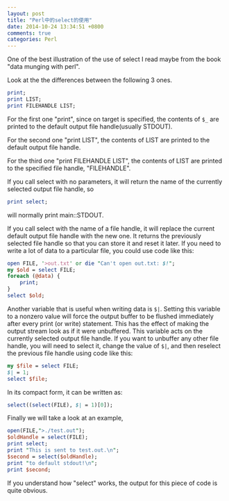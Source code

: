 ```yaml
---
layout: post
title: "Perl中的select的使用"
date: 2014-10-24 13:34:51 +0800
comments: true
categories: Perl		
---
```

One of the best illustration of the use of select I read maybe from the book "data munging with perl".   

Look at the the differences between the following 3 ones.  

```pl
print;    
print LIST;
print FILEHANDLE LIST;
```
 
For the first one "print", since on target is specified, the contents of ```$_``` are printed to the default output file handle(usually STDOUT).    

For the second one "print LIST", the contents of LIST are printed to the default output file handle.  

For the third one "print FILEHANDLE LIST", the contents of LIST are printed to the specified file handle, "FILEHANDLE".  

If you call select with no parameters, it will return the name of the currently selected output file handle, so 

```pl
print select; 
```  
will normally print main::STDOUT.   

If you call select with the name of a file handle, it will replace the current default output file handle with the new one. It returns the previously selected file handle so that you can store it and reset it later. If you
need to write a lot of data to a particular file, you could use code like this:   

```pl
open FILE, '>out.txt' or die "Can't open out.txt: $!";
my $old = select FILE;
foreach (@data) {
	print;
}
select $old;
```    

Another variable that is useful when writing data is ```$|```. Setting this variable to a nonzero value will force the output buffer to be flushed immediately after every print (or write) statement. This has the effect of making the output stream look as if it were unbuffered. This variable acts on the currently selected output file handle. If you want to unbuffer any other file handle, you will need to select it, change the value of ```$|```, and then reselect the previous file handle using code like this:   

```pl
my $file = select FILE;
$| = 1;
select $file;
```  

In its compact form, it can be written as:  

```pl
select((select(FILE), $| = 1)[0]);
```   

Finally we will take a look at an example,  

```pl
open(FILE,">./test.out");
$oldHandle = select(FILE);
print select;
print "This is sent to test.out.\n";
$second = select($oldHandle);
print "to default stdout!\n";
print $second;
```  

If you understand how "select" works, the output for this piece of code is quite obvious.  